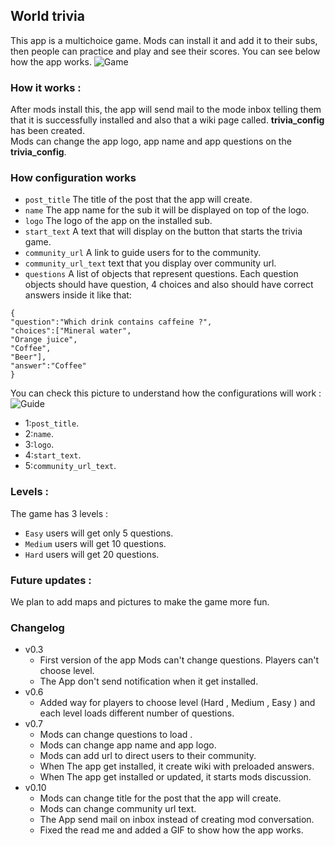 ## World trivia
This app is a multichoice game. Mods can install it and add it to their subs, then people can practice and play and see their scores.
You can see below how the app works.
![Game](https://s11.gifyu.com/images/SyQhA.gif)

### How it works :

After mods install this, the app will send mail to the mode inbox telling them that it is successfully installed and also that a wiki page called. **trivia_config** has been created.  
Mods can change the app logo, app name and app questions on the **trivia_config**.  
### How configuration works
- `post_title` The title of the post that the app will create.  
- `name` The app name for the sub it will be displayed on top of the logo.  
- `logo` The logo of the app on the installed sub.  
- `start_text` A text that will display on the button that starts the trivia game.  
- `community_url` A link to guide users for to the community.  
- `community_url_text` text that you display over community url.  
- `questions` A list of objects that represent questions. Each question objects should have question, 4 choices and also should have correct answers inside it like that:  
```
{
"question":"Which drink contains caffeine ?",
"choices":["Mineral water",
"Orange juice",
"Coffee",
"Beer"],
"answer":"Coffee"
}
```
You can check this picture to understand how the configurations will work :  
![Guide](https://preview.redd.it/9xc2pb482xzd1.png?auto=webp&s=1b122ae13703de1822ae064616e384c78b5ec19e)
- 1:`post_title`.  
- 2:`name`.  
- 3:`logo`.  
- 4:`start_text`.  
- 5:`community_url_text`.  
### Levels :
The game has 3 levels :
- `Easy` users will get only 5 questions.  
- `Medium` users will get 10 questions.  
- `Hard` users will get 20 questions.  

### Future updates :

We plan to add maps and pictures to make the game more fun.

### Changelog
- v0.3
   - First version of the app Mods can't change questions. Players can't choose level.
   - The App don't send notification when it get installed.
- v0.6
   - Added way for players to choose level (Hard , Medium , Easy ) and each level loads different number of questions.
- v0.7
   - Mods can change questions to load .
   - Mods can change app name and app logo.
   - Mods can add url to direct users to their community.
   - When The app get installed, it create wiki with preloaded answers.
   - When The app get installed or updated, it starts mods discussion.
- v0.10
   - Mods can change title for the post that the app will create.
   - Mods can change community url text.
   - The App send mail on inbox instead of creating mod conversation.
   - Fixed the read me and added a GIF to show how the app works. 
